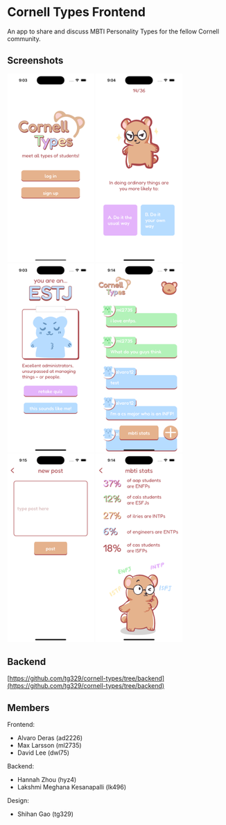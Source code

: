 # Cornell Types Frontend

An app to share and discuss MBTI Personality Types for the fellow Cornell community.

## Screenshots

<img src="imgs/homeScreen.png" alt="home screen" width="200"/> <img src="imgs/quiz.png" alt="quiz" width="200"/> <img src="imgs/quizResults.png" alt="quiz results" width="200"/> <img src="imgs/feed.png" alt="feed" width="200"/> <img src="imgs/newPost.png" alt="new post" width="200"/> <img src="imgs/stats.png" alt="stats" width="200"/>

## Backend

[https://github.com/tg329/cornell-types/tree/backend](https://github.com/tg329/cornell-types/tree/backend)

## Members

Frontend:
- Alvaro Deras (ad2226)
- Max Larsson (ml2735)
- David Lee (dwl75)

Backend:
- Hannah Zhou (hyz4)
- Lakshmi Meghana Kesanapalli (lk496)

Design:
- Shihan Gao (tg329)
